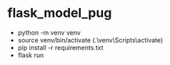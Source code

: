 # flask_model_pug

* python -m venv venv
* source venv/bin/activate (.\venv\Scripts\activate)
* pip install -r requirements.txt
* flask run
